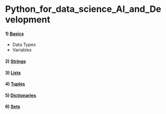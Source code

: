 # Python_for_data_science_AI_and_Development

#### 1) [Basics](/PY0101EN-1-1-Write_your_first_python_code.ipynb)
- Data Types
- Variables

#### 2) [Strings](/Strings.ipynb)

#### 3) [Lists](/Lists.ipynb)

#### 4) [Tuples](/Tuples.ipynb)

#### 5) [Dictionaries](/Dictionaries.ipynb)

#### 6) [Sets](/Sets.ipynb)

